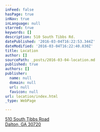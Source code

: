 ```yaml
---
inFeed: false
hasPage: true
inNav: true
inLanguage: null
starred: true
keywords: []
description: 510 South Tibbs Rd.
datePublished: '2016-03-04T16:22:53.344Z'
dateModified: '2016-03-04T16:22:40.830Z'
title: Location
author: []
sourcePath: _posts/2016-03-04-location.md
published: true
authors: []
publisher:
  name: null
  domain: null
  url: null
  favicon: null
url: location/index.html
_type: WebPage

---
```

[510 South Tibbs Road  
Dalton, GA 30720][0]

[0]: null